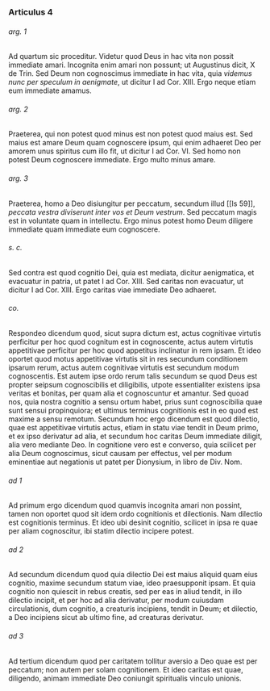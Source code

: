 ### Articulus 4

###### arg. 1
Ad quartum sic proceditur. Videtur quod Deus in hac vita non possit immediate amari. Incognita enim amari non possunt; ut Augustinus dicit, X de Trin. Sed Deum non cognoscimus immediate in hac vita, quia *videmus nunc per speculum in aenigmate*, ut dicitur I ad Cor. XIII. Ergo neque etiam eum immediate amamus.

###### arg. 2
Praeterea, qui non potest quod minus est non potest quod maius est. Sed maius est amare Deum quam cognoscere ipsum, qui enim adhaeret Deo per amorem unus spiritus cum illo fit, ut dicitur I ad Cor. VI. Sed homo non potest Deum cognoscere immediate. Ergo multo minus amare.

###### arg. 3
Praeterea, homo a Deo disiungitur per peccatum, secundum illud [[Is 59]], *peccata vestra diviserunt inter vos et Deum vestrum*. Sed peccatum magis est in voluntate quam in intellectu. Ergo minus potest homo Deum diligere immediate quam immediate eum cognoscere.

###### s. c.
Sed contra est quod cognitio Dei, quia est mediata, dicitur aenigmatica, et evacuatur in patria, ut patet I ad Cor. XIII. Sed caritas non evacuatur, ut dicitur I ad Cor. XIII. Ergo caritas viae immediate Deo adhaeret.

###### co.
Respondeo dicendum quod, sicut supra dictum est, actus cognitivae virtutis perficitur per hoc quod cognitum est in cognoscente, actus autem virtutis appetitivae perficitur per hoc quod appetitus inclinatur in rem ipsam. Et ideo oportet quod motus appetitivae virtutis sit in res secundum conditionem ipsarum rerum, actus autem cognitivae virtutis est secundum modum cognoscentis. Est autem ipse ordo rerum talis secundum se quod Deus est propter seipsum cognoscibilis et diligibilis, utpote essentialiter existens ipsa veritas et bonitas, per quam alia et cognoscuntur et amantur. Sed quoad nos, quia nostra cognitio a sensu ortum habet, prius sunt cognoscibilia quae sunt sensui propinquiora; et ultimus terminus cognitionis est in eo quod est maxime a sensu remotum. Secundum hoc ergo dicendum est quod dilectio, quae est appetitivae virtutis actus, etiam in statu viae tendit in Deum primo, et ex ipso derivatur ad alia, et secundum hoc caritas Deum immediate diligit, alia vero mediante Deo. In cognitione vero est e converso, quia scilicet per alia Deum cognoscimus, sicut causam per effectus, vel per modum eminentiae aut negationis ut patet per Dionysium, in libro de Div. Nom.

###### ad 1
Ad primum ergo dicendum quod quamvis incognita amari non possint, tamen non oportet quod sit idem ordo cognitionis et dilectionis. Nam dilectio est cognitionis terminus. Et ideo ubi desinit cognitio, scilicet in ipsa re quae per aliam cognoscitur, ibi statim dilectio incipere potest.

###### ad 2
Ad secundum dicendum quod quia dilectio Dei est maius aliquid quam eius cognitio, maxime secundum statum viae, ideo praesupponit ipsam. Et quia cognitio non quiescit in rebus creatis, sed per eas in aliud tendit, in illo dilectio incipit, et per hoc ad alia derivatur, per modum cuiusdam circulationis, dum cognitio, a creaturis incipiens, tendit in Deum; et dilectio, a Deo incipiens sicut ab ultimo fine, ad creaturas derivatur.

###### ad 3
Ad tertium dicendum quod per caritatem tollitur aversio a Deo quae est per peccatum; non autem per solam cognitionem. Et ideo caritas est quae, diligendo, animam immediate Deo coniungit spiritualis vinculo unionis.

